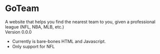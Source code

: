# GoTeam
A website that helps you find the nearest team to you, given a professional league (NFL, NBA, MLB, etc.)
<br>
Version 0.0.0
<br>
- Currently is bare-bones HTML and Javascript.
- Only support for NFL
